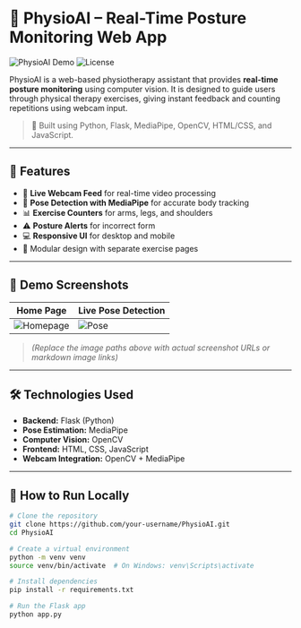 
# 🧠 PhysioAI – Real-Time Posture Monitoring Web App

![PhysioAI Demo](https://img.shields.io/badge/Status-Active-green?style=flat-square)
![License](https://img.shields.io/badge/license-MIT-blue.svg?style=flat-square)

PhysioAI is a web-based physiotherapy assistant that provides **real-time posture monitoring** using computer vision. It is designed to guide users through physical therapy exercises, giving instant feedback and counting repetitions using webcam input.

> 🧬 Built using Python, Flask, MediaPipe, OpenCV, HTML/CSS, and JavaScript.

---

## 🚀 Features

- 🎥 **Live Webcam Feed** for real-time video processing
- 🦾 **Pose Detection with MediaPipe** for accurate body tracking
- 📊 **Exercise Counters** for arms, legs, and shoulders
- ⚠️ **Posture Alerts** for incorrect form
- 💻 **Responsive UI** for desktop and mobile
- 🧩 Modular design with separate exercise pages

---

## 📸 Demo Screenshots

| Home Page | Live Pose Detection |
|----------|---------------------|
| ![Homepage](path_to_image1.png) | ![Pose](path_to_image2.png) |

> *(Replace the image paths above with actual screenshot URLs or markdown image links)*

---

## 🛠️ Technologies Used

- **Backend:** Flask (Python)
- **Pose Estimation:** MediaPipe
- **Computer Vision:** OpenCV
- **Frontend:** HTML, CSS, JavaScript
- **Webcam Integration:** OpenCV + MediaPipe

---

## 🧪 How to Run Locally

```bash
# Clone the repository
git clone https://github.com/your-username/PhysioAI.git
cd PhysioAI

# Create a virtual environment
python -m venv venv
source venv/bin/activate  # On Windows: venv\Scripts\activate

# Install dependencies
pip install -r requirements.txt

# Run the Flask app
python app.py
